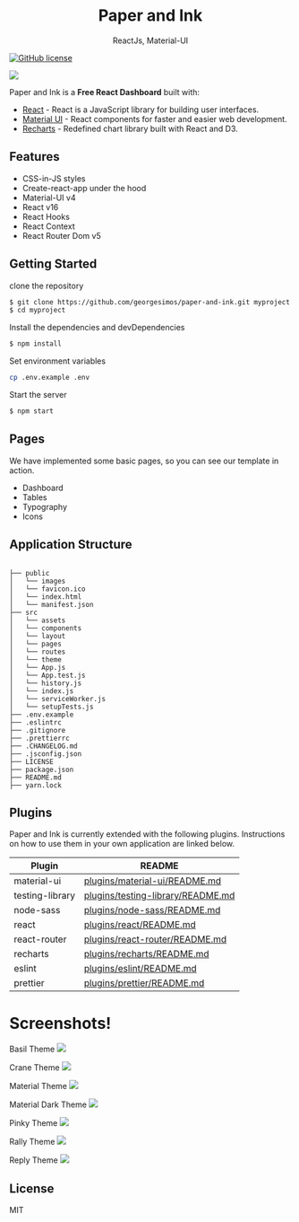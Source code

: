 <h1 align="center">
Paper and Ink
</h1>
<p align="center">
ReactJs, Material-UI
</p>

[![GitHub license](https://img.shields.io/badge/license-MIT-blue.svg)](https://github.com/georgesimos/paper-and-ink/blob/master/LICENSE)

<img src="https://github.com/georgesimos/readme-assets/blob/master/paper-and-ink/reply.png" />

Paper and Ink is a **Free React Dashboard** built with:

- [React](https://github.com/facebook/react) - React is a JavaScript library for building user interfaces.
- [Material UI](https://github.com/mui-org/material-ui) - React components for faster and easier web development.
- [Recharts](https://github.com/recharts/recharts) - Redefined chart library built with React and D3.

## Features

- CSS-in-JS styles
- Create-react-app under the hood
- Material-UI v4
- React v16
- React Hooks
- React Context
- React Router Dom v5

## Getting Started

clone the repository

```sh
$ git clone https://github.com/georgesimos/paper-and-ink.git myproject
$ cd myproject
```

Install the dependencies and devDependencies

```sh
$ npm install
```

Set environment variables

```sh
cp .env.example .env
```

Start the server

```sh
$ npm start
```

## Pages

We have implemented some basic pages, so you can see our template in action.

- Dashboard
- Tables
- Typography
- Icons

## Application Structure

```

├── public
│   └── images
│   └── favicon.ico
│   └── index.html
│   └── manifest.json
├── src
│   └── assets
│   └── components
│   └── layout
│   └── pages
│   └── routes
│   └── theme
│   └── App.js
│   └── App.test.js
│   └── history.js
│   └── index.js
│   └── serviceWorker.js
│   └── setupTests.js
├── .env.example
├── .eslintrc
├── .gitignore
├── .prettierrc
├── .CHANGELOG.md
├── .jsconfig.json
├── LICENSE
├── package.json
├── README.md
├── yarn.lock

```

## Plugins

Paper and Ink is currently extended with the following plugins. Instructions on how to use them in your own application are linked below.

| Plugin          | README                                                                                                              |
| --------------- | ------------------------------------------------------------------------------------------------------------------- |
| material-ui     | [plugins/material-ui/README.md](https://github.com/mui-org/material-ui/blob/master/README.md)                       |
| testing-library | [plugins/testing-library/README.md](https://github.com/testing-library/react-testing-library/blob/master/README.md) |
| node-sass       | [plugins/node-sass/README.md](https://github.com/sass/node-sass/blob/master/README.md)                              |
| react           | [plugins/react/README.md](https://github.com/facebook/react/blob/master/README.md)                                  |
| react-router    | [plugins/react-router/README.md](https://github.com/ReactTraining/react-router/blob/master/README.md)               |
| recharts        | [plugins/recharts/README.md](https://github.com/recharts/recharts/blob/master/README.md)                            |
| eslint          | [plugins/eslint/README.md](https://github.com/eslint/eslint/blob/master/README.md)                                  |
| prettier        | [plugins/prettier/README.md](https://github.com/prettier/prettier/blob/master/README.md)                            |

# Screenshots!

Basil Theme
<img src="https://github.com/georgesimos/readme-assets/blob/master/paper-and-ink/basil.png" />

Crane Theme
<img src="https://github.com/georgesimos/readme-assets/blob/master/paper-and-ink/crane.png" />

Material Theme
<img src="https://github.com/georgesimos/readme-assets/blob/master/paper-and-ink/material.png" />

Material Dark Theme
<img src="https://github.com/georgesimos/readme-assets/blob/master/paper-and-ink/materialDark.png" />

Pinky Theme
<img src="https://github.com/georgesimos/readme-assets/blob/master/paper-and-ink/pinky.png" />

Rally Theme
<img src="https://github.com/georgesimos/readme-assets/blob/master/paper-and-ink/rally.png" />

Reply Theme
<img src="https://github.com/georgesimos/readme-assets/blob/master/paper-and-ink/reply.png" />

## License

MIT
